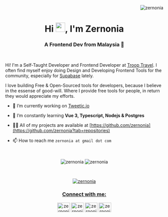 <p align="right"> <img src="https://komarev.com/ghpvc/?username=zernonia&label=Profile%20views&color=0e75b6&style=flat" alt="zernonia" /> </p>

<h1 align="center">Hi <img src="https://raw.githubusercontent.com/MartinHeinz/MartinHeinz/master/wave.gif" width="30px">, I'm Zernonia</h1>
<h3 align="center">A Frontend Dev from Malaysia 🌟</h3>

<br>


Hi! I'm a Self-Taught Developer and Frontend Developer at [Troop Travel](https://www.trooptravel.com/). I often find myself enjoy doing Design and Developing Frontend Tools for the community, especially for [Supabase](https://supabase.com) lately.

I love building Free & Open-Sourced tools for developers, because I believe in the essense of good-will. Where I provide free tools for people, in return they would appreciate my efforts.

- 🔭 I’m currently working on [Tweetic.io](https://github.com/zernonia/tweetic)

- 🌱 I’m constantly learning **Vue 3, Typescript, Nodejs & Postgres**

- 👨‍💻 All of my projects are available at [https://github.com/zernonia](https://github.com/zernonia?tab=repositories)

- 📫 How to reach me `zernonia at gmail dot com`

<br>

<p align="center">
<img src="https://github-readme-stats.vercel.app/api?username=zernonia&show_icons=true&locale=en&theme=dark" alt="zernonia" />
<img src="https://github-readme-streak-stats.herokuapp.com/?user=zernonia&theme=dark" alt="zernonia" />
</p>

<br>

<p align="center">
 <a href="https://twitter.com/zernonia" target="blank">
 <img src="https://img.shields.io/twitter/follow/zernonia?logo=twitter&style=for-the-badge" alt="zernonia" />
</p>

<h3 align="center">Connect with me:</h3>
<p align="center">
<a href="https://twitter.com/zernonia" target="blank"><img align="center" src="https://cdn.jsdelivr.net/npm/simple-icons@3.0.1/icons/twitter.svg" alt="zernonia" height="30" width="40" /></a>
<a href="https://linkedin.com/in/zernonia" target="blank"><img align="center" src="https://cdn.jsdelivr.net/npm/simple-icons@3.0.1/icons/linkedin.svg" alt="zernonia" height="30" width="40" /></a>
<a href="https://stackoverflow.com/users/14183812/zernonia" target="blank"><img align="center" src="https://cdn.jsdelivr.net/npm/simple-icons@3.0.1/icons/stackoverflow.svg" alt="zernonia" height="30" width="40" /></a>
<a href="https://fb.com/zernonia" target="blank"><img align="center" src="https://cdn.jsdelivr.net/npm/simple-icons@3.0.1/icons/facebook.svg" alt="zernonia" height="30" width="40" /></a>
</p>

